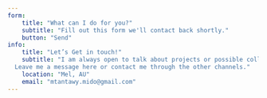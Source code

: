 ```yaml
---
form:
    title: "What can I do for you?"
    subtitle: "Fill out this form we'll contact back shortly."
    button: "Send"
info:
    title: "Let’s Get in touch!"
    subtitle: "I am always open to talk about projects or possible collaborations.
  Leave me a message here or contact me through the other channels."
    location: "Mel, AU"
    email: "mtantawy.mido@gmail.com"
---
```

